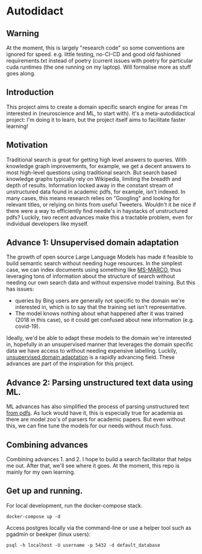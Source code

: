 # Autodidact

## Warning
At the moment, this is largely "research code" so some conventions are ignored for speed. e.g. little testing, no-CI-CD and good old fashioned requirements.txt instead of poetry (current issues with poetry for particular cuda runtimes (the one running on my laptop). Will formalise more as stuff goes along.

## Introduction
This project aims to create a domain specific search engine for areas I'm interested in (neuroscience and ML, to start with). 
It's a meta-autodidactical project: I'm doing it to learn, but the project itself aims to facilitate faster learning!

## Motivation

Traditional search is great for getting high level answers to queries. With knowledge graph improvements, for example, we get a decent answers to most high-level questions using
traditional search. But search based knowledge graphs typically rely on Wikipedia, limiting the breadth and depth of results. Information locked away in the constant stream of
unstructured data found in academic pdfs, for example, isn't indexed. In many cases, this means research relies on "Googling" and looking for relevant titles, or relying on hints
from useful Tweeters. Wouldn't it be nice if there were a way to efficiently find needle's in haystacks of unstructured pdfs? Luckily, two
recent advances make this a tractable problem, even for individual developers like myself.

## Advance 1: Unsupervised domain adaptation

The growth of open source Large Language Models has made it feasible to build
semantic search without needing huge resources. In the simplest case, we can index documents using something like [MS-MARCO](https://huggingface.co/sentence-transformers/msmarco-bert-base-dot-v5), thus leveraging
tons of information about the structure of search without needing our own search data and without expensive model training. But this has issues:
 - queries by Bing users are generally not specific to the domain we're interested in, which is to say that the training set isn't representative.
 - The model knows nothing about what happened after it was trained (2018 in this case), so it could get confused about new information (e.g. covid-19).

Ideally, we'd be able to adapt these models to the domain we're interested in, hopefully in an unsupervised manner that leverages the domain specific data we have access to without needing
expensive labelling. Luckily, [unsupervised domain adaptation](https://www.youtube.com/watch?v=qzQPbIcQu9Q&ab_channel=OpenSourceConnections) is a rapidly advancing field. These
advances are part of the inspiration for this project.

## Advance 2: Parsing unstructured text data using ML.

ML advances has also simplified the process of parsing unstructured text [from pdfs](https://github.com/Layout-Parser/layout-parser). As luck would have it, this is especially
true for academia as there are model zoo's of parsers for academic papers. But even without this, we can fine tune the models for our needs without much fuss.

## Combining advances

Combining advances 1. and 2. I hope to build a search facilitator that helps me out. After that, we'll see where it goes. At the moment, this repo is mainly for my own learning.

## Get up and running.

For local development, run the docker-compose stack.

```docker-compose up -d```

Access postgres locally via the command-line or use a helper tool such as pgadmin or beekper (linux users):

```psql -h localhost -U username -p 5432 -d default_database```
